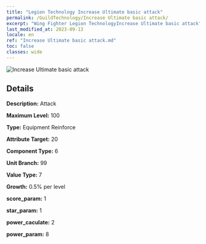```yaml
---
title: "Legion Technology Increase Ultimate basic attack"
permalink: /GuildTechnology/Increase Ultimate basic attack/
excerpt: "Wing Fighter Legion TechnologyIncrease Ultimate basic attack"
last_modified_at: 2023-09-13
locale: en
ref: "Increase Ultimate basic attack.md"
toc: false
classes: wide
---
```



![Increase Ultimate basic attack](/images/guild_technology/guild_tech_icon_15.png)

## Details

  **Description:** Attack

  **Maximum Level:** 100

  **Type:** Equipment Reinforce

  **Attribute Target:** 20

  **Component Type:** 6

  **Unit Branch:** 99

  **Value Type:** 7

  **Growth:** 0.5% per level

  **score_param:** 1

  **star_param:** 1

  **power_caculate:** 2

  **power_param:** 8

